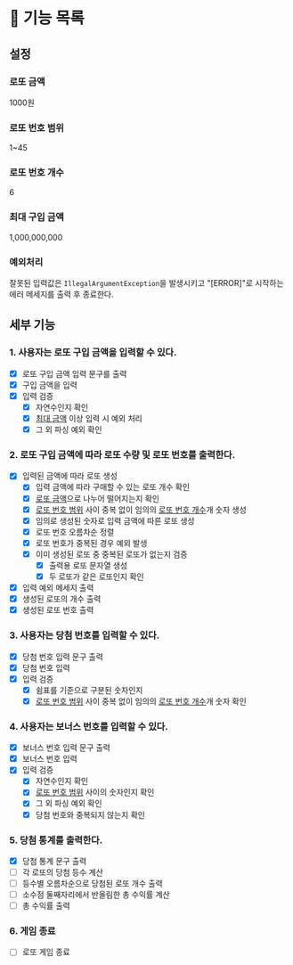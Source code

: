 # 📄 기능 목록

## 설정

### 로또 금액

1000원

### 로또 번호 범위

1~45

### 로또 번호 개수

6

### 최대 구입 금액

1,000,000,000

### 예외처리

잘못된 입력값은 `IllegalArgumentException`을 발생시키고 "[ERROR]"로 시작하는 에러 메세지를 출력 후 종료한다.

## 세부 기능

### 1. 사용자는 로또 구입 금액을 입력할 수 있다.

- [x] 로또 구입 금액 입력 문구를 출력
- [x] 구입 금액을 입력
- [x] 입력 검증
    - [x] 자연수인지 확인
    - [x] [최대 금액](#최대-구입-금액) 이상 입력 시 예외 처리
    - [x] 그 외 파싱 예외 확인

### 2. 로또 구입 금액에 따라 로또 수량 및 로또 번호를 출력한다.

- [x] 입력된 금액에 따라 로또 생성
    - [x] 입력 금액에 따라 구매할 수 있는 로또 개수 확인
    - [x] [로또 금액](#로또-금액)으로 나누어 떨어지는지 확인
    - [x] [로또 번호 범위](#로또-번호-범위) 사이 중복 없이 임의의 [로또 번호 개수](#로또-번호-개수)개 숫자 생성
    - [x] 임의로 생성된 숫자로 입력 금액에 따른 로또 생성
    - [x] 로또 번호 오름차순 정렬
    - [x] 로또 번호가 중복된 경우 예외 발생
    - [x] 이미 생성된 로또 중 중복된 로또가 없는지 검증
      - [x] 출력용 로또 문자열 생성
      - [x] 두 로또가 같은 로또인지 확인
- [x] 입력 예외 메세지 출력
- [x] 생성된 로또의 개수 출력
- [x] 생성된 로또 번호 출력

### 3. 사용자는 당첨 번호를 입력할 수 있다.

- [x] 당첨 번호 입력 문구 출력
- [x] 당첨 번호 입력
- [x] 입력 검증
    - [x] 쉼표를 기준으로 구분된 숫자인지
    - [x] [로또 번호 범위](#로또-번호-범위) 사이 중복 없이 임의의 [로또 번호 개수](#로또-번호-개수)개 숫자 확인

### 4. 사용자는 보너스 번호를 입력할 수 있다.

- [x] 보너스 번호 입력 문구 출력
- [x] 보너스 번호 입력
- [x] 입력 검증
    - [x] 자연수인지 확인
    - [x] [로또 번호 범위](#로또-번호-범위) 사이의 숫자인지 확인
    - [x] 그 외 파싱 예외 확인
    - [x] 당첨 번호와 중복되지 않는지 확인

### 5. 당첨 통계를 출력한다.

- [x] 당첨 통계 문구 출력
- [ ] 각 로또의 당첨 등수 계산
- [ ] 등수별 오름차순으로 당첨된 로또 개수 출력
- [ ] 소수점 둘째자리에서 반올림한 총 수익률 계산
- [ ] 총 수익률 출력

### 6. 게임 종료

- [ ] 로또 게임 종료

